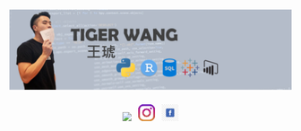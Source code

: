 # ![Tiger Wang header](https://github.com/tiger1026/TigerWang/blob/main/Images/header.png)

<p align='center'>
<a href="https://www.linkedin.com/in/hutigerwang"><img height="30" src="https://github.com/tiger1026/TigerWang/blob/main/icon/linkedin.pngraw=true"></a>&nbsp;&nbsp;
<a href="https://www.instagram.com/tigerr.w"><img height="30" src="https://github.com/tiger1026/TigerWang/blob/main/icon/instagram.png?raw=true"></a>&nbsp;&nbsp;
<a href="https://www.facebook.com/tiger.wang.92"><img height="30" src="https://github.com/tiger1026/TigerWang/blob/main/icon/%E2%80%94Pngtree%E2%80%94facebook%20logo%20facebook%20icon_3654755.png?raw=true"></a>
</p>
